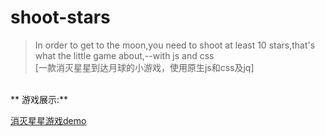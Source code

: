 # shoot-stars
> In order to get to the moon,you need to shoot at least 10 stars,that's what the little game about,--with js and css 
><br>
>[一款消灭星星到达月球的小游戏，使用原生js和css及jq]

<br>
** 游戏展示:**

 [消灭星星游戏demo](https://cyanar.github.io/shoot-stars/消灭星星.html)
